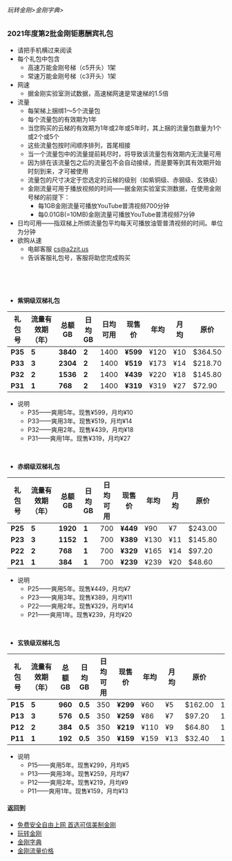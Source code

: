 ###### 玩转金刚>金刚字典>
### 2021年度第2批金刚钜惠酬宾礼包
- 请把手机横过来阅读
- 每个礼包中包含
  - 高速万能金刚号梯（c5开头）1架
  - 常速万能金刚号梯（c3开头）1架
- 网速
  - 据金刚实验室测试数据，高速梯网速是常速梯的1.5倍
- 流量
  - 每架梯上捆绑1～5个流量包
  - 每个流量包的有效期为1年
  - 当您购买的云梯的有效期为1年或2年或5年时，其上捆的流量包数量为1个或2个或5个
  - 这些流量包按时间顺序排列，首尾相接
  - 当一个流量包中的流量提前耗尽时，将导致该流量包有效期内无流量可用
  - 因为排在该流量包之后的流量包不会自动接续，而是要等到其有效期开始时刻到来，才可被使用
  - 流量包的尺寸决定于您选定的云梯的级别（如紫铜级、赤钢级、玄铁级）
  - 金刚流量可用于播放视频的时间——据金刚实验室实测数据，在使用金刚号梯的前提下：
    - 每1GB金刚流量可播放YouTube普清视频700分钟
    - 每0.01GB(=10MB)金刚流量可播放YouTube普清视频7分钟
- 日均可用——指双梯上所绑流量包平均每天可播放油管普清视频的时间。单位为分钟
- 欲购从速 
  - 电邮客服 cs@a2zit.us 
  - 告诉客服礼包号，客服将助您完成购买
<br>
<br>
<br>


- <strong>紫铜级双梯礼包</strong>

|礼包号|流量有效期（年）|总额GB|日均GB|日均可用|现售价|年均|月均|原价|限售（个）|
|-----|------------|---------|--|--|----|---|------|--|--|
|<strong> P35 |<strong> 5 |<strong>3840|<strong>2| 1400 |<strong>¥599|¥120|¥10|$364.50|10,000|
|<strong> P33 |<strong> 3 |<strong>2304|<strong>2| 1400 |<strong>¥519|¥173|¥14|$218.70|10,000|
|<strong> P32 |<strong> 2 |<strong>1536|<strong>2| 1400 |<strong>¥439|¥220|¥18|$145.80|10,000|
|<strong> P31 |<strong> 1 |<strong>768 |<strong>2| 1400 |<strong>¥319|¥319|¥27| $72.90|10,000|
- 说明
  - P35——爽用5年。现售¥599，月均¥10
  - P33——爽用3年。现售¥519，月均¥14
  - P32——爽用2年。现售¥439，月均¥18
  - P31——爽用1年。现售¥319，月均¥27

<br>

- <strong>赤纲级双梯礼包</strong>

|礼包号| 流量有效期（年）|总额GB|日均GB|日均可用|现售价|年均|月均|原价|限售（个）|
|-----|--|--------|--------|---------|---|-------|--|--|--|
|<strong>P25|<strong>5|<strong>1920| <strong>1|700|<strong>¥449 |¥90 | ¥7|$243.00|10,000|
|<strong>P23|<strong>3|<strong>1152| <strong>1|700|<strong>¥389 |¥130|¥11|$145.80|10,000|
|<strong>P22|<strong>2|<strong> 768| <strong>1|700|<strong>¥329 |¥165|¥14| $97.20|10,000|
|<strong>P21|<strong>1|<strong> 384| <strong>1|700|<strong>¥239 |¥239|¥20| $48.60|10,000|

- 说明
  - P25——爽用5年。现售¥449，月均¥7
  - P23——爽用3年。现售¥389，月均¥11
  - P22——爽用2年。现售¥329，月均¥14
  - P21——爽用1年。现售¥239，月均¥20

<br>

- <strong>玄铁级双梯礼包</strong>

|礼包号|流量有效期（年）|总额GB|日均GB|日均可用|现售价|年均|月均|原价|限售（个）|
|-----|-------------|------|-----|-------|-----|----|---|--|-------|
| <strong> P15 |<strong>5|<strong>960|<strong>0.5| 350 |<strong>¥299| ¥60| ¥5|$162.00|10,000|
| <strong> P13 |<strong>3|<strong>576|<strong>0.5| 350 |<strong>¥259| ¥86| ¥7| $97.20|10,000|
| <strong> P12 |<strong>2|<strong>384|<strong>0.5| 350 |<strong>¥219|¥110| ¥9| $64.80|10,000|
| <strong> P11 |<strong>1|<strong>192|<strong>0.5| 350 |<strong>¥159|¥159|¥13| $32.40|10,000|

- 说明
  - P15——爽用5年。现售¥299，月均¥5
  - P13——爽用3年。现售¥259，月均¥7
  - P12——爽用2年。现售¥219，月均¥9
  - P11——爽用1年。现售¥159，月均¥13



#### 返回到
- [免费安全自由上网 首选可信美制金刚](https://github.com/a2zitpro/web/blob/master/%E5%BE%80%E5%90%8E%E7%BF%BB.md)
- [玩转金刚](https://github.com/a2zitpro/web/blob/master/LadderFree/A.md)
- [金刚字典](https://github.com/a2zitpro/web/blob/master/LadderFree/kkDictionary/KKDictionary.md)
- [金刚流量价格](https://github.com/a2zitpro/web/blob/master/LadderFree/kkDictionary/Price/KKDTPrice.md)



